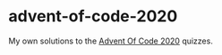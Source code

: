# advent-of-code-2020

My own solutions to the [Advent Of Code 2020](https://adventofcode.com/2020) quizzes.
